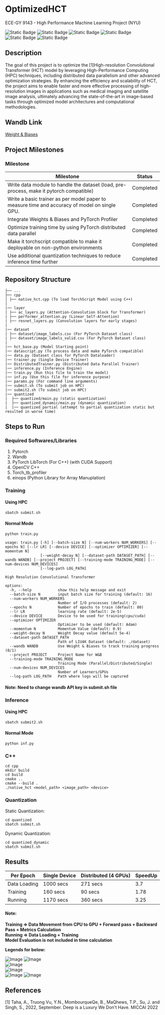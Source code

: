 # OptimizedHCT
ECE-GY 9143 - High Performance Machine Learning Project (NYU)

![Static Badge](https://img.shields.io/badge/Language-Python-blue)
![Static Badge](https://img.shields.io/badge/Framework-PyTorch-orange)
![Static Badge](https://img.shields.io/badge/Platform-NYU_HPC-purple)
![Static Badge](https://img.shields.io/badge/MLOps-Weights&Biases-gold)
![Static Badge](https://img.shields.io/badge/TorchScript-orange)
![Static Badge](https://img.shields.io/badge/C++-blue)

## Description
The goal of this project is to optimize the [1]High-resolution Convolutional Transformer (HCT) model by
leveraging High-Performance Computing (HPC) techniques, including distributed data parallelism and
other advanced optimization strategies. By enhancing the efficiency and scalability of HCT, the project
aims to enable faster and more effective processing of high-resolution images in applications such as
medical imaging and satellite image analysis, ultimately advancing the state-of-the-art in image-based
tasks through optimized model architectures and computational methodologies.

## Wandb Link
[Weight & Biases](https://wandb.ai/ar7996/HCT)

## Project Milestones
### Milestone

| Milestone | Status |
| --- | --- |
| Write data module to handle the dataset (load, pre-process, make it pytorch compatible) | Completed |
| Write a basic trainer as per model paper to measure time and accuracy of model on single GPU. | Completed |
| Integrate Weights & Biases and PyTorch Profiler | Completed |
| Optimize training time by using PyTorch distributed data parallel | Completed |
| Make it torchscript compatible to make it deployable on non-python environments | Completed |
| Use additional quantization techniques to reduce inference time further | Completed |


## Repository Structure
```
├── ...
├── cpp
│ ├── native_hct.cpp (To load TorchScript Model using C++)
|
|── layer
| ├── ac_layers.py (Attention-Convolution block for Transformer)
| ├── performer_attention.py (Linear Self-Attention)
| ├── resnet_layers.py (Convolution layers for early stages)
|
|── dataset
| ├── dataset/image_labels.csv (For PyTorch Dataset class)
| ├── dataset/image_labels_valid.csv (For PyTorch Dataset class)
|
|── hct_base.py (Model Starting point)
|── datascript.py (To process data and make PyTorch compatible)
|── data.py (Dataset class for PyTorch Dataloader)
|── trainer.py (Single Device Trainer)
|── DistributedTrainer.py (Distributed Data Parallel Trainer)
|── inference.py (Inference Engine)
|── train.py (Run this file to train the model)
|── inf.py (Use this file for inference purpose)
|── params.py (For command line arguments)
|── submit.sh (To submit job on HPC)
|── submit2.sh (To submit job on HPC)
|── quantized
|  ├── quantized/main.py (static quantization)
|  ├── quantized_dynamic/main.py (dynamic quantization)
|  |── quantized_partial (attempt to partial quantization static but resulted in worse time)

```

## Steps to Run

### Required Softwares/Libraries
1. Pytorch
2. Wandb
3. PyTorch LibTorch (For C++) (with CUDA Support)
4. OpenCV C++
5. Torch_tb_profiler
6. einops (Python Library for Array Manuplation)

### Training
#### Using HPC
```
sbatch submit.sh
```

#### Normal Mode
```
python train.py

usage: train.py [-h] [--batch-size N] [--num-workers NUM_WORKERS] [--epochs N] [--lr LR] [--device DEVICE] [--optimizer OPTIMIZER] [--momentum N]
                [--weight-decay N] [--dataset-path DATASET_PATH] [--wandb WANDB] [--project PROJECT] [--training-mode TRAINING_MODE] [--num-devices NUM_DEVICES]
                [--log-path LOG_PATH]

High Resolution Convolutional Transformer

options:
  -h, --help            show this help message and exit
  --batch-size N        input batch size for training (default: 16)
  --num-workers NUM_WORKERS
                        Number of I/O processes (default: 2)
  --epochs N            Number of epochs to train (default: 80)
  --lr LR               learning rate (default: 2e-5)
  --device DEVICE       Device to be used for training(cpu/cuda)
  --optimizer OPTIMIZER
                        Optimizer to be used (default: Adam)
  --momentum N          Momentum Value (default: 0.9)
  --weight-decay N      Weight Decay value (default 5e-4)
  --dataset-path DATASET_PATH
                        Path of LIU4K Dataset (default: ./dataset)
  --wandb WANDB         Use Weight & Biases to track training progress (0/1)
  --project PROJECT     Project Name for W&B
  --training-mode TRAINING_MODE
                        Training Mode (Parallel/Distributed/Single)
  --num-devices NUM_DEVICES
                        Number of Learners/GPUs
  --log-path LOG_PATH   Path where logs will be captured
```

#### Note: Need to change wandb API key in submit.sh file

### Inference

#### Using HPC
```
sbatch submit2.sh
```

#### Normal Mode
```
python inf.py
```


### C++
```
cd cpp
mkdir build
cd build
cmake ..
cmake --build .
./native_hct <model_path> <image_path> <device>
```

### Quantization

Static Quantization:
```
cd quantized
sbatch submit.sh
```

Dynamic Quantization:
```
cd quantized_dynamic
sbatch submit.sh
```

## Results

| Per Epoch | Single Device | Distributed (4 GPUs) | SpeedUp |
| --- | --- | --- | --- |
| Data Loading | 1000 secs | 271 secs | 3.7 |
| Training | 160 secs | 90 secs | 1.78 |
| Running | 1170 secs | 360 secs | 3.25 |

#### Note:
**Training => Data Movement from CPU to GPU + Forward pass + Backward Pass + Metrics Calculation** \
**Running => Data Loading + Training** \
**Model Evaluation is not included in time calculation**

**Legends for below:**


![Image](misc/legend.png "Legends")
![Image](misc/W%26B%20Chart%205_10_2024%2C%206_43_40%20PM.png?raw=True "Title") \
![Image](misc/W%26B%20Chart%205_10_2024%2C%206_44_18%20PM.png?raw?=True) \
![Image](misc/W%26B%20Chart%205_10_2024%2C%206_44_29%20PM.png) \
![Image](misc/W%26B%20Chart%205_10_2024%2C%206_44_38%20PM.png)
![Image](misc/W%26B%20Chart%205_10_2024%2C%206_44_45%20PM.png) 

## References
[1] Taha, A., Truong Vu, Y.N., MombourqueQe, B., MaQhews, T.P., Su, J. and Singh, S., 2022, September.
Deep is a Luxury We Don’t Have. MICCAI 2022
